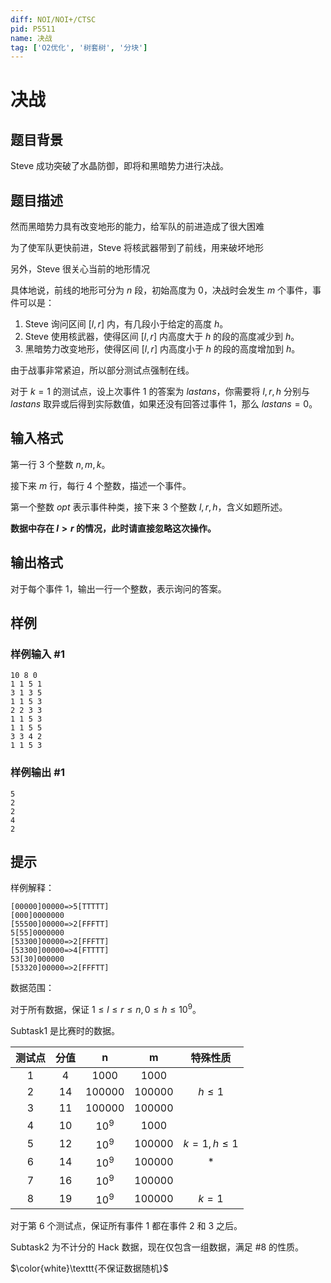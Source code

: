 ```yaml
---
diff: NOI/NOI+/CTSC
pid: P5511
name: 决战
tag: ['O2优化', '树套树', '分块']
---
```

# 决战
## 题目背景

Steve 成功突破了水晶防御，即将和黑暗势力进行决战。
## 题目描述

然而黑暗势力具有改变地形的能力，给军队的前进造成了很大困难

为了使军队更快前进，Steve 将核武器带到了前线，用来破坏地形

另外，Steve 很关心当前的地形情况

具体地说，前线的地形可分为 $n$ 段，初始高度为 $0$，决战时会发生 $m$ 个事件，事件可以是：

1. Steve 询问区间 $[l,r]$ 内，有几段小于给定的高度 $h$。
2. Steve 使用核武器，使得区间 $[l,r]$ 内高度大于 $h$ 的段的高度减少到 $h$。
3. 黑暗势力改变地形，使得区间 $[l,r]$ 内高度小于 $h$ 的段的高度增加到 $h$。

由于战事非常紧迫，所以部分测试点强制在线。

对于 $k=1$ 的测试点，设上次事件 1 的答案为 $lastans$，你需要将 $l,r,h$ 分别与 $lastans$ 取异或后得到实际数值，如果还没有回答过事件 1，那么 $lastans=0$。
## 输入格式

第一行 $3$ 个整数 $n,m,k$。

接下来 $m$ 行，每行 $4$ 个整数，描述一个事件。

第一个整数 $opt$ 表示事件种类，接下来 $3$ 个整数 $l,r,h$，含义如题所述。

**数据中存在 $l>r$ 的情况，此时请直接忽略这次操作。**
## 输出格式

对于每个事件 1，输出一行一个整数，表示询问的答案。
## 样例

### 样例输入 #1
```
10 8 0
1 1 5 1
3 1 3 5
1 1 5 3
2 2 3 3
1 1 5 3
1 1 5 5
3 3 4 2
1 1 5 3

```
### 样例输出 #1
```
5
2
2
4
2

```
## 提示

样例解释：

```
[00000]00000=>5[TTTTT]
[000]0000000
[55500]00000=>2[FFFTT]
5[55]0000000
[53300]00000=>2[FFFTT]
[53300]00000=>4[FTTTT]
53[30]000000
[53320]00000=>2[FFFTT]
```

数据范围：

对于所有数据，保证 $1\le l \le r \le n,0\le h \le 10^9$。

Subtask1 是比赛时的数据。

测试点| 分值| n | m| 特殊性质
:-: | :-: | :-: | :-: | :-:
1| 4| 1000| 1000| | 
2| 14| 100000| 100000| $h\le 1$|
3| 11| 100000| 100000| |
4| 10| $10^9$| 1000| |
5| 12| $10^9$| 100000| $k=1,h\le 1$|
6| 14| $10^9$| 100000| *|
7| 16| $10^9$| 100000| |
8| 19| $10^9$| 100000| $k=1$|

对于第 $6$ 个测试点，保证所有事件 $1$ 都在事件 $2$ 和 $3$ 之后。

Subtask2 为不计分的 Hack 数据，现在仅包含一组数据，满足 #8 的性质。

$\color{white}\texttt{不保证数据随机}$
